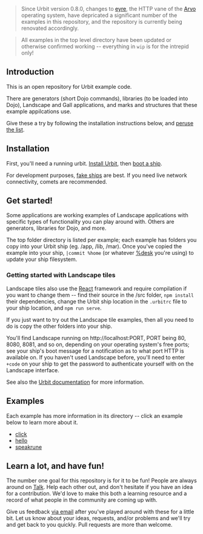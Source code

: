 > Since Urbit version 0.8.0, changes to [eyre](https://urbit.org/docs/learn/arvo/eyre/), the HTTP vane of the [Arvo](https://urbit.org/docs/learn/arvo/) operating system, have depricated a significant number of the examples in this repository, and the repository is currently being renovated accordingly.

>All examples in the top level directory have been updated or otherwise confirmed working -- everything in `wip` is for the intrepid only!

## Introduction

This is an open repository for Urbit example code.

There are generators (short Dojo commands), libraries (to be loaded into
Dojo), Landscape and Gall applications, and marks and structures that 
these example appilcations use.

Give these a try by following the installation instructions below, and
[peruse the list](#examples).

## Installation

First, you'll need a running urbit. [Install
Urbit](https://urbit.org/docs/getting-started/installing-urbit/), then
[boot a ship](https://urbit.org/docs/getting-started/booting-a-ship/).

For development purposes, [fake ships](https://urbit.org/docs/using/creating-a-development-ship/)
are best. If you need live network connectivity, comets are recommended.

## Get started!

Some applications are working examples of Landscape applications with specific
types of functionality you can play around with. 
Others are generators, libraries for Dojo, and more.

The top folder directory is listed per example; each example has folders you
copy into your Urbit ship (eg. /app, /lib, /mar). Once you've copied the
example into your ship, 
`|commit %home` (or whatever [%desk](https://urbit.org/docs/using/filesystem/#quickstart) you're using)
to update your ship filesystem.

### Getting started with Landscape tiles

Landscape tiles also use the [React](https://reactjs.org/) framework and require 
compilation if you want to change them -- find their source in the /src folder, 
`npm install` their dependencies, change the Urbit ship location in the `.urbitrc` file to your ship location, and `npm run serve`.

If you just want to try out the Landscape tile examples, then all you need
to do is copy the other folders into your ship.

You'll find Landscape running on http://localhost:PORT, PORT being 80, 8080, 8081, 
and so on, depending on your operating system's free ports; see your ship's boot message
for a notification as to what port HTTP is available on. If you haven't used
Landscape before, you'll need to enter `+code` on your ship to get the password
to authenticate yourself with on the Landscape interface.

See also the [Urbit documentation](https://urbit.org/docs/getting-started/booting-a-ship/#using-landscape)
for more information.

## Examples

Each example has more information in its directory -- click an example below
to learn more about it.

* [click](click)
* [hello](hello)
* [speakrune](speakrune)

## Learn a lot, and have fun!

The number one goal for this repository is for it to be fun! People are always
around on [Talk](https://urbit.org/docs/using/messaging/). Help each other out, and don't hesitate if
you have an idea for a contribution. We'd love to make this both a learning
resource and a record of what people in the community are coming up with.

Give us feedback [via email](mailto:support@urbit.org) after
you've played around with these for a little bit. Let us know about your ideas,
requests, and/or problems and we'll try and get back to you quickly. Pull
requests are more than welcome.